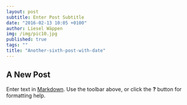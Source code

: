 ```yaml
---
layout: post
subtitle: Enter Post Subtitle
date: "2016-02-13 10:05 +0100"
author: Liesel Wäppen
img: /img/pic10.jpg
published: true
tags: ""
title: "Another-sixth-post-with-date"
---
```




## A New Post

Enter text in [Markdown](http://daringfireball.net/projects/markdown/). Use the toolbar above, or click the **?** button for formatting help.
